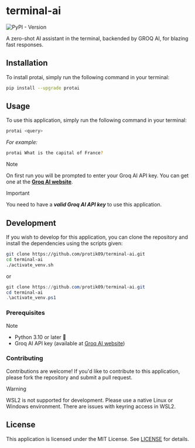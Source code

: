 # terminal-ai

![PyPI - Version](https://img.shields.io/pypi/v/protai)

A zero-shot AI assistant in the terminal, backended by GROQ AI, for blazing fast responses.

## Installation

To install protai, simply run the following command in your terminal:

```bash
pip install --upgrade protai
```

## Usage

To use this application, simply run the following command in your terminal:

```bash
protai <query>
```

*For example:*

```bash
protai What is the capital of France?
```

>[!Note]
> On first run you will be prompted to enter your Groq AI API key. You can get one at the [**Groq AI website**](https://console.groq.com/keys).

>[!IMPORTANT]
> You need to have a _**valid Groq AI API key**_ to use this application.

## Development

If you wish to develop for this application, you can clone the repository and install the dependencies using the scripts given:

```bash
git clone https://github.com/protik09/terminal-ai.git
cd terminal-ai
./activate_venv.sh
```

or

```powershell
git clone https://github.com/protik09/terminal-ai.git
cd terminal-ai
.\activate_venv.ps1
```

### Prerequisites

>[!NOTE]
>* Python 3.10 or later 🐍
>* Groq AI API key (available at [Groq AI website](https://console.groq.com/keys))

### Contributing

Contributions are welcome! If you'd like to contribute to this application, please fork the repository and submit a pull request.
>[!WARNING]
> WSL2 is not supported for development. Please use a native Linux or Windows environment. There are issues with keyring access in WSL2.

## License

This application is licensed under the MIT License. See [LICENSE](LICENSE) for details.
